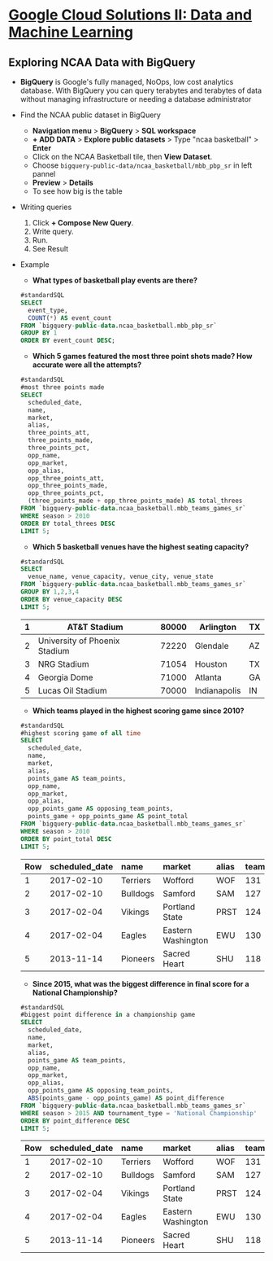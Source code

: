 # [Google Cloud Solutions II: Data and Machine Learning](./Google-Cloud-Solutions-Data-and-Machine-Learning)

## Exploring NCAA Data with BigQuery

- **BigQuery** is Google's fully managed, NoOps, low cost analytics database. With BigQuery you can query terabytes and terabytes of data without managing infrastructure or needing a database administrator

- Find the NCAA public dataset in BigQuery

  - **Navigation menu** > **BigQuery** > **SQL workspace**
  - **+ ADD DATA** > **Explore public datasets** > Type "ncaa basketball" > **Enter**
  - Click on the NCAA Basketball tile, then **View Dataset**.
  - Choose `bigquery-public-data/ncaa_basketball/mbb_pbp_sr` in left pannel
  - **Preview** > **Details**
  - To see how big is the table

- Writing queries

  1. Click **+ Compose New Query**.
  2. Write query.
  3. Run.
  4. See Result

- Example

  - **What types of basketball play events are there?**

  ```sql
  #standardSQL
  SELECT
    event_type,
    COUNT(*) AS event_count
  FROM `bigquery-public-data.ncaa_basketball.mbb_pbp_sr`
  GROUP BY 1
  ORDER BY event_count DESC;
  ```

  - **Which 5 games featured the most three point shots made? How accurate were all the attempts?**

  ```sql
  #standardSQL
  #most three points made
  SELECT
    scheduled_date,
    name,
    market,
    alias,
    three_points_att,
    three_points_made,
    three_points_pct,
    opp_name,
    opp_market,
    opp_alias,
    opp_three_points_att,
    opp_three_points_made,
    opp_three_points_pct,
    (three_points_made + opp_three_points_made) AS total_threes
  FROM `bigquery-public-data.ncaa_basketball.mbb_teams_games_sr`
  WHERE season > 2010
  ORDER BY total_threes DESC
  LIMIT 5;
  ```

  - **Which 5 basketball venues have the highest seating capacity?**

  ```sql
  #standardSQL
  SELECT
    venue_name, venue_capacity, venue_city, venue_state
  FROM `bigquery-public-data.ncaa_basketball.mbb_teams_games_sr`
  GROUP BY 1,2,3,4
  ORDER BY venue_capacity DESC
  LIMIT 5;
  ```

  | 1    | AT&T Stadium                  | 80000 | Arlington    | TX   |
  | ---- | ----------------------------- | ----- | ------------ | ---- |
  | 2    | University of Phoenix Stadium | 72220 | Glendale     | AZ   |
  | 3    | NRG Stadium                   | 71054 | Houston      | TX   |
  | 4    | Georgia Dome                  | 71000 | Atlanta      | GA   |
  | 5    | Lucas Oil Stadium             | 70000 | Indianapolis | IN   |

  - **Which teams played in the highest scoring game since 2010?**

  ```sql
  #standardSQL
  #highest scoring game of all time
  SELECT
    scheduled_date,
    name,
    market,
    alias,
    points_game AS team_points,
    opp_name,
    opp_market,
    opp_alias,
    opp_points_game AS opposing_team_points,
    points_game + opp_points_game AS point_total
  FROM `bigquery-public-data.ncaa_basketball.mbb_teams_games_sr`
  WHERE season > 2010
  ORDER BY point_total DESC
  LIMIT 5;
  ```

  | Row  | scheduled_date | name     | market             | alias | team_points | opp_name  | opp_market         | opp_alias | opposing_team_points | point_total |
  | :--- | :------------- | :------- | :----------------- | :---- | :---------- | :-------- | :----------------- | :-------- | :------------------- | :---------- |
  | 1    | 2017-02-10     | Terriers | Wofford            | WOF   | 131         | Bulldogs  | Samford            | SAM       | 127                  | 258         |
  | 2    | 2017-02-10     | Bulldogs | Samford            | SAM   | 127         | Terriers  | Wofford            | WOF       | 131                  | 258         |
  | 3    | 2017-02-04     | Vikings  | Portland State     | PRST  | 124         | Eagles    | Eastern Washington | EWU       | 130                  | 254         |
  | 4    | 2017-02-04     | Eagles   | Eastern Washington | EWU   | 130         | Vikings   | Portland State     | PRST      | 124                  | 254         |
  | 5    | 2013-11-14     | Pioneers | Sacred Heart       | SHU   | 118         | Crusaders | Holy Cross         | HC        | 122                  | 240         |

  - **Since 2015, what was the biggest difference in final score for a National Championship?**

  ```sql
  #standardSQL
  #biggest point difference in a championship game
  SELECT
    scheduled_date,
    name,
    market,
    alias,
    points_game AS team_points,
    opp_name,
    opp_market,
    opp_alias,
    opp_points_game AS opposing_team_points,
    ABS(points_game - opp_points_game) AS point_difference
  FROM `bigquery-public-data.ncaa_basketball.mbb_teams_games_sr`
  WHERE season > 2015 AND tournament_type = 'National Championship'
  ORDER BY point_difference DESC
  LIMIT 5;
  ```

  | Row  | scheduled_date | name     | market             | alias | team_points | opp_name  | opp_market         | opp_alias | opposing_team_points | point_total |
  | :--- | :------------- | :------- | :----------------- | :---- | :---------- | :-------- | :----------------- | :-------- | :------------------- | :---------- |
  | 1    | 2017-02-10     | Terriers | Wofford            | WOF   | 131         | Bulldogs  | Samford            | SAM       | 127                  | 258         |
  | 2    | 2017-02-10     | Bulldogs | Samford            | SAM   | 127         | Terriers  | Wofford            | WOF       | 131                  | 258         |
  | 3    | 2017-02-04     | Vikings  | Portland State     | PRST  | 124         | Eagles    | Eastern Washington | EWU       | 130                  | 254         |
  | 4    | 2017-02-04     | Eagles   | Eastern Washington | EWU   | 130         | Vikings   | Portland State     | PRST      | 124                  | 254         |
  | 5    | 2013-11-14     | Pioneers | Sacred Heart       | SHU   | 118         | Crusaders | Holy Cross         | HC        | 122                  | 240         |
